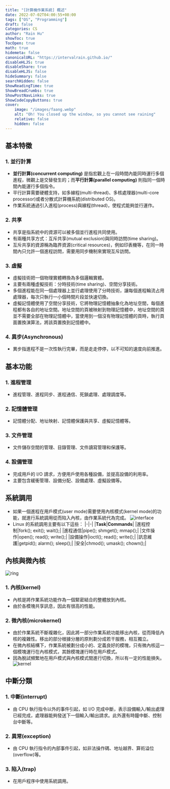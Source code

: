 ```yaml
---
title: "[計算機作業系統] 概述"
date: 2022-07-02T04:00:55+08:00
tags: ["OS", "Programming"]
draft: false
Categories: CS
author: "Rain Hu"
showToc: true
TocOpen: true
math: true
hidemeta: false
canonicalURL: "https://intervalrain.github.io/"
disableHLJS: true
disableShare: true
disableHLJS: false
hideSummary: false
searchHidden: false
ShowReadingTime: true
ShowBreadCrumbs: true
ShowPostNavLinks: true
ShowCodeCopyButtons: true
cover:
    image: "/images/faang.webp"
    alt: "Oh! You closed up the window, so you cannot see raining"
    relative: false
    hidden: false
---
```


## 基本特徵
### 1. 並行計算
+ **並行計算(concurrent computing)** 是指宏觀上在一段時間內能同時運行多個進程，微觀上是交替發生的；而**平行計算(parallel computing)** 則指同一個時間內能運行多個指令。
+ 平行計算需要硬體支持，如多線程(multi-thread)、多核處理器(multi-core processor)或者分散式計算機系統(distributed OS)。
+ 作業系統通過引入進程(process)與線程(thread)，使程式能夠並行運作。
### 2. 共享
+ 共享是指系統中的資源可以被多個並行進程共同使用。
+ 有兩種共享方式：互斥共享(mutual exclusion)與同時訪問(time sharing)。
+ 互斥共享的資源稱為臨界資源(critical resources)，例如印表機等，在同一時間內只允許一個進程訪問，需要用同步機制來實現互斥訪問。
### 3. 虛擬
+ 虛擬技術把一個物理實體轉換為多個邏輯實體。
+ 主要有兩種虛擬技術：分時技術(time sharing)、空間分享技術。
+ 多個進程能在同一個處理器上並行處理使用了分時技術，讓每個進程輪流占用處理器，每次只執行一小個時間片段並快速切換。
+ 虛擬記憶體使用了空間分享技術，它將物理記憶體抽象化為地址空間，每個進程都有各自的地址空間。地址空間的頁被映射到物理記憶體中，地址空間的頁並不需要全部在物理記憶體中，當使用到一個沒有物理記憶體的頁時，執行頁面置換演算法，將該頁置換到記憶體中。
### 4. 異步(Asynchronous)
+ 異步指進程不是一次性執行完畢，而是走走停停，以不可知的速度向前推進。

## 基本功能
### 1. 進程管理
+ 進程管理、進程同步、進程通信、死鎖處理、處理調度等。
### 2. 記憶體管理
+ 記憶體分配、地址映射、記憶體保護與共享、虛擬記憶體等。
### 3. 文件管理
+ 文件儲存空間的管理、目錄管理、文件讀寫管理和保護等。
### 4. 設備管理
+ 完成用戶的 I/O 請求，方便用戶使用各種設備，並提高設備的利用率。
+ 主要包含緩衝管理、設備分配、設備處理、虛擬設備等。

## 系統調用
+ 如果一個進程在用戶模式(user mode)需要使用內核模式(kernel mode)的功能，就進行系統調用從而陷入內核，由作業系統代為完成。
![interface](https://camo.githubusercontent.com/e6e9338fcb2f8c849b5ed9798862d27937d80c94721948dd87c5dec1e739c2c6/68747470733a2f2f63732d6e6f7465732d313235363130393739362e636f732e61702d6775616e677a686f752e6d7971636c6f75642e636f6d2f74475056302e706e67)
+ Linux 的系統調用主要有以下這些：
|-|-|
|**Task**|**Commands**|
|進程控制|fork(); exit(); wait();|
|進程通信|pipe(); shmget(); mmap();|
|文件操作|open(); read(); write();|
|設備操作|ioctl(); read(); write();|
|訊息維護|getpid(); alarm(); sleep();|
|安全|chmod(); umask(); chown();|
## 內核與微內核
![ring](https://th.bing.com/th/id/R.859db91aeb8ec96109d43097bd911459?rik=lA7Jg6HrEIuyFA&riu=http%3a%2f%2fresources.infosecinstitute.com%2fwp-content%2fuploads%2fKernelDebugging-03012013.jpg&ehk=XDpXoi61cf6s%2fX4BOz3ghmFHsUIdfRiN8q%2f82rDn8%2fM%3d&risl=&pid=ImgRaw&r=0)

### 1. 內核(kernel)
+ 內核是將作業系統功能作為一個緊密結合的整體放到內核。
+ 由於各模塊共享訊息，因此有很高的性能。
### 2. 微內核(microkernel)
+ 由於作業系統不斷複雜化，因此將一部分作業系統功能移出內核，從而降低內核的複雜性。移出的部分根據分層的原則劃分成若干服務，相互獨立。
+ 在微內核結構下，作業系統被劃分成小的、定義良好的模塊，只有微內核這一個模塊運行在內核模式，其餘模塊運行時在用戶模式。
+ 因為脫試頻繁地在用戶模式與內核模式間進行切換，所以有一定的性能損失。
![kernel](https://docs.microsoft.com/zh-cn/windows-hardware/drivers/gettingstarted/images/userandkernelmode01.png)

## 中斷分類
### 1. 中斷(interrupt)
+ 由 CPU 執行指令以外的事件引起，如 I/O 完成中斷，表示設備輸入/輸出處理已經完成，處理器能夠發送下一個輸入/輸出請求。此外還有時鐘中斷、控制台中斷等。
### 2. 異常(exception)
+ 由 CPU 執行指令的內部事件引起，如非法操作碼、地址越界、算術溢位(overflow)等。
### 3. 陷入(trap)
+ 在用戶程序中使用系統調用。